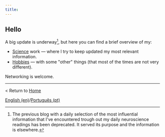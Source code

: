 ```yaml
---
title:
---
```


## Hello

A big update is underway[^1], but here you can find a brief overview of my:

- [Science](science) work — where I try to keep updated my most relevant information.
- [Hobbies](hobbies) — with some "other" things (that most of the times are not very different).

Networking is welcome.

[^1]: The previous blog with a daily selection of the most influential information that I've encountered trough out my daily neuroscience readings has been deprecated. It served its purpose and the information is elsewhere.

---

< Return to [Home](readme.md)

[English (en)](readme.md)/[Português (pt)](readmept)
